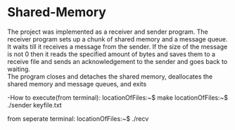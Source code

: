 # Shared-Memory
The project was implemented as a receiver and sender program. 
The receiver program sets up a chunk of shared memory and a message queue. 
It waits till it receives a message from the sender. 
If the size of the message is not 0 then it reads the specified amount of bytes 
and saves them to a receive file and sends an acknowledgement to the sender and goes back to waiting.  
The program closes and detaches the shared memory, deallocates the shared memory and message queues, and exits 


-How to execute(from terminal):
    locationOfFiles:~$ make
    locationOfFiles:~$ ./sender keyfile.txt

from seperate terminal:
    locationOfFiles:~$ ./recv
